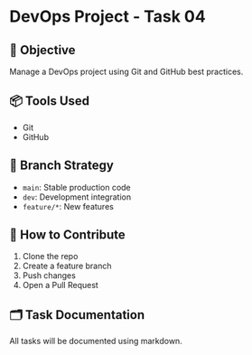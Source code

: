# DevOps Project - Task 04

## 🎯 Objective
Manage a DevOps project using Git and GitHub best practices.

## 📦 Tools Used
- Git
- GitHub

## 🧩 Branch Strategy
- `main`: Stable production code
- `dev`: Development integration
- `feature/*`: New features

## 🚀 How to Contribute
1. Clone the repo
2. Create a feature branch
3. Push changes
4. Open a Pull Request

## 🗂️ Task Documentation
All tasks will be documented using markdown.

